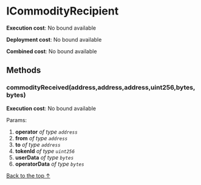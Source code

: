 # ICommodityRecipient


**Execution cost**: No bound available

**Deployment cost**: No bound available

**Combined cost**: No bound available




## Methods
### commodityReceived(address,address,address,uint256,bytes,bytes)


**Execution cost**: No bound available


Params:

1. **operator** *of type `address`*
2. **from** *of type `address`*
3. **to** *of type `address`*
4. **tokenId** *of type `uint256`*
5. **userData** *of type `bytes`*
6. **operatorData** *of type `bytes`*


[Back to the top ↑](#icommodityrecipient)
